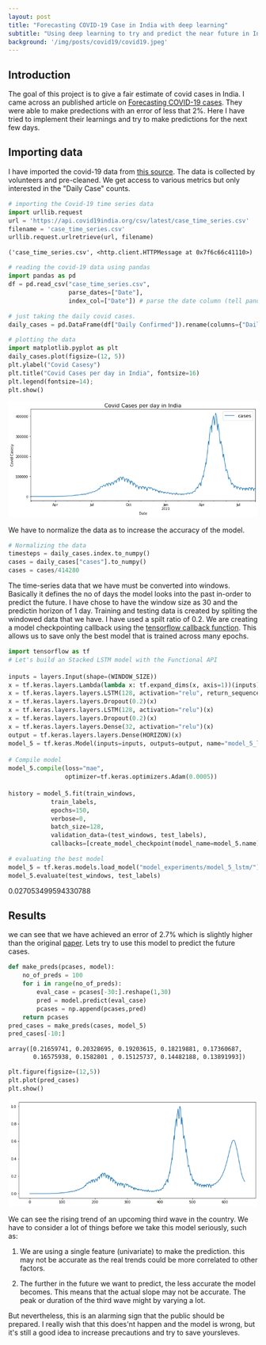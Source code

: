 ```yaml
---
layout: post
title: "Forecasting COVID-19 Case in India with deep learning"
subtitle: "Using deep learning to try and predict the near future in Indian Covid cases."
background: '/img/posts/covid19/covid19.jpeg'
---
```

## Introduction

The goal of this project is to give a fair estimate of covid cases in India. I came across an published article on [Forecasting COVID-19 cases](https://reader.elsevier.com/reader/sd/pii/S2211379721000048?token=96B6C9E2813943F5D2FE4882F66A79AFA5E8779BC525996AA7E6F9EE1B924E254C50FC4994A800B07CE92EADF065D17B&originRegion=eu-west-1&originCreation=20210815022455). They were able to make predections with an error of less that 2%. Here I have tried to implement their learnings and try to make predictions for the next few days.

## Importing data

I have imported the covid-19 data from [this source](https://documenter.getpostman.com/view/10724784/SzYXXKmA). The data is collected by volunteers and pre-cleaned. We get access to various metrics but only interested in the "Daily Case" counts.




```python
# importing the Covid-19 time series data
import urllib.request
url = 'https://api.covid19india.org/csv/latest/case_time_series.csv'
filename = 'case_time_series.csv'
urllib.request.urlretrieve(url, filename)
```




    ('case_time_series.csv', <http.client.HTTPMessage at 0x7f6c66c41110>)




```python
# reading the covid-19 data using pandas
import pandas as pd
df = pd.read_csv("case_time_series.csv", 
                 parse_dates=["Date"], 
                 index_col=["Date"]) # parse the date column (tell pandas column 1 is a datetime)
```

```python
# just taking the daily covid cases.
daily_cases = pd.DataFrame(df["Daily Confirmed"]).rename(columns={"Daily Confirmed": "cases"})
```

```python
# plotting the data
import matplotlib.pyplot as plt
daily_cases.plot(figsize=(12, 5))
plt.ylabel("Covid Casesy")
plt.title("Covid Cases per day in India", fontsize=16)
plt.legend(fontsize=14);
plt.show()
```


    
![png](\img\posts\covid19\output_4_0.png)
    

We have to normalize the data as to increase the accuracy of the model.

```python
# Normalizing the data
timesteps = daily_cases.index.to_numpy()
cases = daily_cases["cases"].to_numpy()
cases = cases/414280
```

The time-series data that we have must be converted into windows. Basically it defines the no of days the model looks into the past in-order to predict the future. I have chose to have the window size as 30 and the predictin horizon of 1 day.
Training and testing data is created by spliting the windowed data that we have. I have used a spilt ratio of 0.2.
We are creating a model checkpointing callback using the [tensorflow callback function](https://www.tensorflow.org/api_docs/python/tf/keras/callbacks/ModelCheckpoint). This allows us to save only the best model that is trained across many epochs.


```python
import tensorflow as tf
# Let's build an Stacked LSTM model with the Functional API

inputs = layers.Input(shape=(WINDOW_SIZE))
x = tf.keras.layers.Lambda(lambda x: tf.expand_dims(x, axis=1))(inputs) # expand input dimension to be compatible with LSTM
x = tf.keras.layers.layers.LSTM(128, activation="relu", return_sequences=True)(x) 
x = tf.keras.layers.layers.Dropout(0.2)(x)
x = tf.keras.layers.layers.LSTM(128, activation="relu")(x)
x = tf.keras.layers.layers.Dropout(0.2)(x)
x = tf.keras.layers.layers.Dense(32, activation="relu")(x)
output = tf.keras.layers.layers.Dense(HORIZON)(x)
model_5 = tf.keras.Model(inputs=inputs, outputs=output, name="model_5_lstm")

# Compile model
model_5.compile(loss="mae",
                optimizer=tf.keras.optimizers.Adam(0.0005))

history = model_5.fit(train_windows,
            train_labels,
            epochs=150,
            verbose=0,
            batch_size=128,
            validation_data=(test_windows, test_labels),
            callbacks=[create_model_checkpoint(model_name=model_5.name)])
```


```python
# evaluating the best model
model_5 = tf.keras.models.load_model("model_experiments/model_5_lstm/")
model_5.evaluate(test_windows, test_labels)
```
 0.027053499594330788



## Results

we can see that we have achieved an error of 2.7% which is slightly higher than the original [paper](https://reader.elsevier.com/reader/sd/pii/S2211379721000048?token=96B6C9E2813943F5D2FE4882F66A79AFA5E8779BC525996AA7E6F9EE1B924E254C50FC4994A800B07CE92EADF065D17B&originRegion=eu-west-1&originCreation=20210815022455). Lets try to use this model to predict the future cases.


```python
def make_preds(pcases, model):
    no_of_preds = 100
    for i in range(no_of_preds):
        eval_case = pcases[-30:].reshape(1,30)
        pred = model.predict(eval_case)
        pcases = np.append(pcases,pred)
    return pcases
pred_cases = make_preds(cases, model_5)
pred_cases[-10:]
```




    array([0.21659741, 0.20328695, 0.19203615, 0.18219881, 0.17360687,
           0.16575938, 0.1582801 , 0.15125737, 0.14482188, 0.13891993])




```python
plt.figure(figsize=(12,5))
plt.plot(pred_cases)
plt.show()
```


    
![png](\img\posts\covid19\output_17_0.png)
    


We can see the rising trend of an upcoming third wave in the country. We have to consider a lot of things before we take this model seriously, such as:

1. We are using a single feature (univariate) to make the prediction. this may not be accurate as the real trends could be more correlated to  other factors.

2. The further in the future we want to predict, the less accurate the model becomes. This means that the actual slope may not be accurate. The peak or duration of the third wave might by varying a lot.

But nevertheless, this is an alarming sign that the public should be prepared. I really wish that this does'nt happen and the model is wrong, but it's still a good idea to increase precautions and try to save yoursleves.
